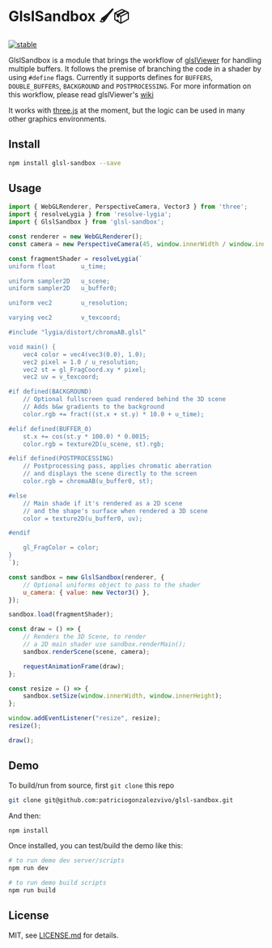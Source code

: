 # GlslSandbox 🖌📦

[![stable](http://badges.github.io/stability-badges/dist/stable.svg)](http://github.com/badges/stability-badges)

GlslSandbox is a module that brings the workflow of [glslViewer](https://github.com/patriciogonzalezvivo/glslViewer) for handling multiple buffers. It follows the premise of branching the code in a shader by using `#define` flags. Currently it supports defines for `BUFFERS`, `DOUBLE_BUFFERS`, `BACKGROUND` and `POSTPROCESSING`. For more information on this workflow, please read glslViewer's [wiki](https://github.com/patriciogonzalezvivo/glslViewer/wiki)

It works with [three.js](https://github.com/mrdoob/three.js) at the moment, but the logic can be used in many other graphics environments.



## Install

```sh
npm install glsl-sandbox --save
```

## Usage
```js
import { WebGLRenderer, PerspectiveCamera, Vector3 } from 'three';
import { resolveLygia } from 'resolve-lygia';
import { GlslSandbox } from 'glsl-sandbox';

const renderer = new WebGLRenderer();
const camera = new PerspectiveCamera(45, window.innerWidth / window.innerHeight, 0.01, 100);

const fragmentShader = resolveLygia(`
uniform float       u_time;

uniform sampler2D   u_scene;
uniform sampler2D   u_buffer0;

uniform vec2        u_resolution;

varying vec2        v_texcoord;

#include "lygia/distort/chromaAB.glsl"

void main() {
    vec4 color = vec4(vec3(0.0), 1.0);
    vec2 pixel = 1.0 / u_resolution;
    vec2 st = gl_FragCoord.xy * pixel;
    vec2 uv = v_texcoord;

#if defined(BACKGROUND)
    // Optional fullscreen quad rendered behind the 3D scene
    // Adds b&w gradients to the background
    color.rgb += fract((st.x + st.y) * 10.0 + u_time);

#elif defined(BUFFER_0)    
    st.x += cos(st.y * 100.0) * 0.0015;
    color.rgb = texture2D(u_scene, st).rgb;

#elif defined(POSTPROCESSING)
    // Postprocessing pass, applies chromatic aberration
    // and displays the scene directly to the screen
    color.rgb = chromaAB(u_buffer0, st);

#else
    // Main shade if it's rendered as a 2D scene
    // and the shape's surface when rendered a 3D scene 
    color = texture2D(u_buffer0, uv);

#endif

    gl_FragColor = color;
}
`);

const sandbox = new GlslSandbox(renderer, {
    // Optional uniforms object to pass to the shader
    u_camera: { value: new Vector3() },
});

sandbox.load(fragmentShader);

const draw = () => {
    // Renders the 3D Scene, to render
    // a 2D main shader use sandbox.renderMain();
    sandbox.renderScene(scene, camera);

    requestAnimationFrame(draw);
};

const resize = () => {
    sandbox.setSize(window.innerWidth, window.innerHeight);
};

window.addEventListener("resize", resize);
resize();

draw();
```

## Demo

To build/run from source, first `git clone` this repo 

```sh
git clone git@github.com:patriciogonzalezvivo/glsl-sandbox.git
```

And then:

```sh
npm install
```

Once installed, you can test/build the demo like this:

```sh
# to run demo dev server/scripts
npm run dev

# to run demo build scripts
npm run build
```

## License

MIT, see [LICENSE.md](http://github.com/patriciogonzalezvivo/glsl-sandbox/blob/master/LICENSE.md) for details.
